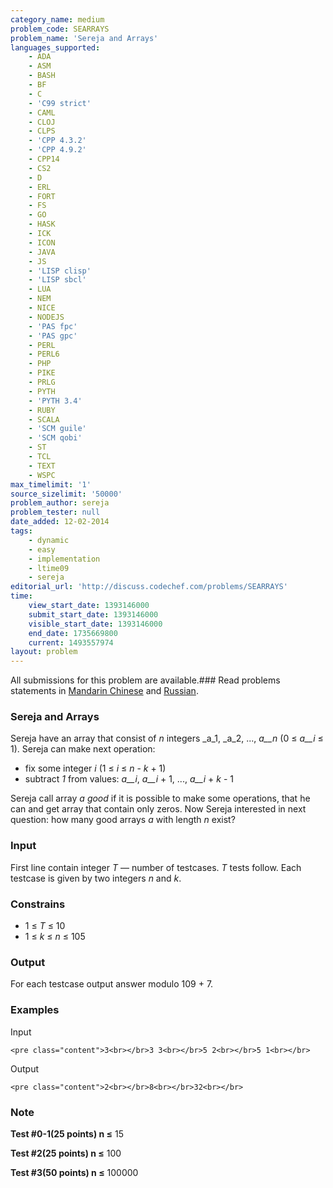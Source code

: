 ```yaml
---
category_name: medium
problem_code: SEARRAYS
problem_name: 'Sereja and Arrays'
languages_supported:
    - ADA
    - ASM
    - BASH
    - BF
    - C
    - 'C99 strict'
    - CAML
    - CLOJ
    - CLPS
    - 'CPP 4.3.2'
    - 'CPP 4.9.2'
    - CPP14
    - CS2
    - D
    - ERL
    - FORT
    - FS
    - GO
    - HASK
    - ICK
    - ICON
    - JAVA
    - JS
    - 'LISP clisp'
    - 'LISP sbcl'
    - LUA
    - NEM
    - NICE
    - NODEJS
    - 'PAS fpc'
    - 'PAS gpc'
    - PERL
    - PERL6
    - PHP
    - PIKE
    - PRLG
    - PYTH
    - 'PYTH 3.4'
    - RUBY
    - SCALA
    - 'SCM guile'
    - 'SCM qobi'
    - ST
    - TCL
    - TEXT
    - WSPC
max_timelimit: '1'
source_sizelimit: '50000'
problem_author: sereja
problem_tester: null
date_added: 12-02-2014
tags:
    - dynamic
    - easy
    - implementation
    - ltime09
    - sereja
editorial_url: 'http://discuss.codechef.com/problems/SEARRAYS'
time:
    view_start_date: 1393146000
    submit_start_date: 1393146000
    visible_start_date: 1393146000
    end_date: 1735669800
    current: 1493557974
layout: problem
---
```

All submissions for this problem are available.###  Read problems statements in [Mandarin Chinese](http://www.codechef.com/download/translated/LTIME09/mandarin/SEARRAYS.pdf) and [Russian](http://www.codechef.com/download/translated/LTIME09/russian/SEARRAYS.pdf).

### Sereja and Arrays

Sereja have an array that consist of _n_ integers _a_1, _a_2, ..., _a__n_ (0 ≤ _a__i_ ≤ 1). Sereja can make next operation:

- fix some integer _i_ (1 ≤ _i_ ≤ _n_ - _k_ + 1)
- subtract _1_ from values: _a__i_, _a__i_ + 1, ..., _a__i_ + _k_ - 1

Sereja call array _a_ _good_ if it is possible to make some operations, that he can and get array that contain only zeros. Now Sereja interested in next question: how many good arrays _a_ with length _n_ exist?



### Input



First line contain integer _T_ — number of testcases. _T_ tests follow. Each testcase is given by two integers _n_ and _k_.

### Constrains

- 1 ≤ _T_ ≤ 10
- 1 ≤ _k_ ≤ _n_ ≤ 105



### Output



For each testcase output answer modulo 109 + 7.



### Examples 



Input

`<pre class="content">3<br></br>3 3<br></br>5 2<br></br>5 1<br></br>`

Output

`<pre class="content">2<br></br>8<br></br>32<br></br>`





### Note

**Test #0-1(25 points) n ≤** 15

**Test #2(25 points) n ≤** 100

**Test #3(50 points) n ≤** 100000

